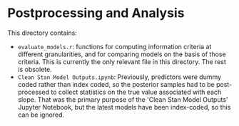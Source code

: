 # Postprocessing and Analysis

This directory contains:
- `evaluate_models.r`: functions for computing information criteria at different granularities, and for comparing
   models on the basis of those criteria. This is currently the only relevant file in this directory. The rest is
   obsolete.
- `Clean Stan Model Outputs.ipynb`: Previously, predictors were dummy coded rather than index coded, so the posterior samples had to be post-processed to collect statistics on the true value associated with each slope. That was the primary purpose of the 'Clean Stan Model Outputs' Jupyter Notebook, but the latest models have been index-coded, so this can be ignored.
